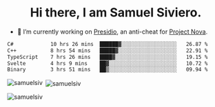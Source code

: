 <h1 align="center">Hi there, I am Samuel Siviero.</h1>

- 🔭 I’m currently working on [Presidio](https://presidio.ac), an anti-cheat for [Project Nova](https://discord.gg/novafn).

<!--START_SECTION:waka-->

```txt
C#            10 hrs 26 mins  ██████▓░░░░░░░░░░░░░░░░░░   26.87 %
C++           8 hrs 54 mins   █████▓░░░░░░░░░░░░░░░░░░░   22.91 %
TypeScript    7 hrs 26 mins   ████▓░░░░░░░░░░░░░░░░░░░░   19.15 %
Svelte        4 hrs 9 mins    ██▓░░░░░░░░░░░░░░░░░░░░░░   10.72 %
Binary        3 hrs 51 mins   ██▒░░░░░░░░░░░░░░░░░░░░░░   09.94 %
```

<!--END_SECTION:waka-->

<p><img align="left" src="https://github-readme-stats.vercel.app/api/top-langs?username=samuelsiv&show_icons=true&locale=en&layout=compact&theme=radical" alt="samuelsiv" /></p>

<p>&nbsp;<img align="center" src="https://github-readme-stats.vercel.app/api?username=samuelsiv&show_icons=true&locale=en&theme=radical" alt="samuelsiv" /></p>
<p align="left"> <img src="https://komarev.com/ghpvc/?username=samuelsiv&label=Profile%20views&color=0e75b6&style=flat" alt="samuelsiv" /> </p>
